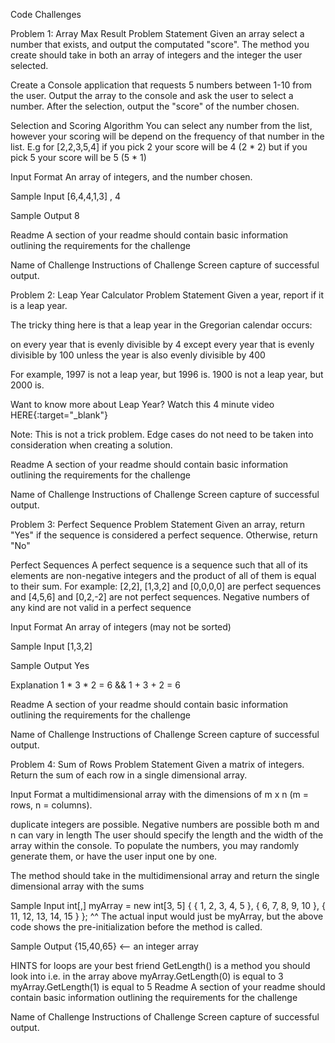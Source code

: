 Code Challenges

Problem 1: Array Max Result
Problem Statement
Given an array select a number that exists, and output the computated "score". The method you create should take in both an array of integers and the integer the user selected.

Create a Console application that requests 5 numbers between 1-10 from the user. Output the array to the console and ask the user to select a number. After the selection, output the "score" of the number chosen.

Selection and Scoring Algorithm
You can select any number from the list, however your scoring will be depend on the frequency of that number in the list. E.g for [2,2,3,5,4] if you pick 2 your score will be 4 (2 * 2) but if you pick 5 your score will be 5 (5 * 1)

Input Format
An array of integers, and the number chosen.

Sample Input
[6,4,4,1,3] , 4

Sample Output
8

Readme
A section of your readme should contain basic information outlining the requirements for the challenge

Name of Challenge
Instructions of Challenge
Screen capture of successful output.

Problem 2: Leap Year Calculator
Problem Statement
Given a year, report if it is a leap year.

The tricky thing here is that a leap year in the Gregorian calendar occurs:

on every year that is evenly divisible by 4
  except every year that is evenly divisible by 100
    unless the year is also evenly divisible by 400

For example, 1997 is not a leap year, but 1996 is. 1900 is not a leap year, but 2000 is.

Want to know more about Leap Year? Watch this 4 minute video HERE{:target="_blank"}

Note: This is not a trick problem. Edge cases do not need to be taken into consideration when creating a solution.

Readme
A section of your readme should contain basic information outlining the requirements for the challenge

Name of Challenge
Instructions of Challenge
Screen capture of successful output.

Problem 3: Perfect Sequence
Problem Statement
Given an array, return "Yes" if the sequence is considered a perfect sequence. Otherwise, return "No"

Perfect Sequences
A perfect sequence is a sequence such that all of its elements are non-negative integers and the product of all of them is equal to their sum. For example: [2,2], [1,3,2] and [0,0,0,0] are perfect sequences and [4,5,6] and [0,2,-2] are not perfect sequences. Negative numbers of any kind are not valid in a perfect sequence

Input Format
An array of integers (may not be sorted)

Sample Input
[1,3,2]

Sample Output
Yes

Explanation
1 * 3 * 2 = 6 && 1 + 3 + 2 = 6

Readme
A section of your readme should contain basic information outlining the requirements for the challenge

Name of Challenge
Instructions of Challenge
Screen capture of successful output.

Problem 4: Sum of Rows
Problem Statement
Given a matrix of integers. Return the sum of each row in a single dimensional array.

Input Format
a multidimensional array with the dimensions of m x n (m = rows, n = columns).

duplicate integers are possible.
Negative numbers are possible
both m and n can vary in length
The user should specify the length and the width of the array within the console. To populate the numbers, you may randomly generate them, or have the user input one by one.

The method should take in the multidimensional array and return the single dimensional array with the sums

Sample Input
int[,] myArray = new int[3, 5] { { 1, 2, 3, 4, 5 }, { 6, 7, 8, 9, 10 }, { 11, 12, 13, 14, 15 } };
^^ The actual input would just be myArray, but the above code shows the pre-initialization before the method is called.

Sample Output
{15,40,65} <-- an integer array

HINTS
for loops are your best friend
GetLength() is a method you should look into
i.e. in the array above myArray.GetLength(0) is equal to 3
myArray.GetLength(1) is equal to 5
Readme
A section of your readme should contain basic information outlining the requirements for the challenge

Name of Challenge
Instructions of Challenge
Screen capture of successful output.

